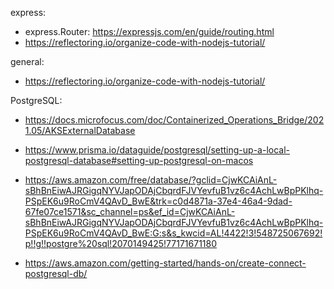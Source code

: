 express:
- express.Router: https://expressjs.com/en/guide/routing.html
- https://reflectoring.io/organize-code-with-nodejs-tutorial/

general:
- https://reflectoring.io/organize-code-with-nodejs-tutorial/

PostgreSQL: 
- https://docs.microfocus.com/doc/Containerized_Operations_Bridge/2021.05/AKSExternalDatabase


- https://www.prisma.io/dataguide/postgresql/setting-up-a-local-postgresql-database#setting-up-postgresql-on-macos
- https://aws.amazon.com/free/database/?gclid=CjwKCAiAnL-sBhBnEiwAJRGigqNYVJapODAjCbqrdFJVYevfuB1vz6c4AchLwBpPKlhq-PSpEK6u9RoCmV4QAvD_BwE&trk=c0d4871a-37e4-46a4-9dad-67fe07ce1571&sc_channel=ps&ef_id=CjwKCAiAnL-sBhBnEiwAJRGigqNYVJapODAjCbqrdFJVYevfuB1vz6c4AchLwBpPKlhq-PSpEK6u9RoCmV4QAvD_BwE:G:s&s_kwcid=AL!4422!3!548725067692!p!!g!!postgre%20sql!2070149425!77171671180
- https://aws.amazon.com/getting-started/hands-on/create-connect-postgresql-db/
